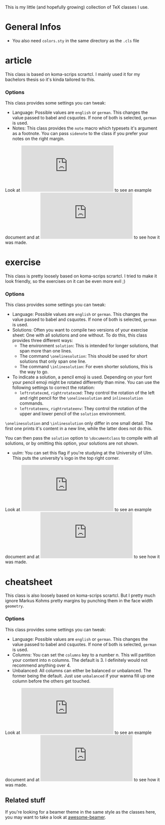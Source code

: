 This is my little (and hopefully growing) collection of TeX classes I use.

# General Infos
- You also need `colors.sty` in the same directory as the `.cls` file

# article
This class is based on koma-scrips scrartcl. I mainly used it for my bachelors thesis so it's kinda tailored to this.
### Options
This class provides some settings you can tweak:
- Language: Possible values are `english` or `german`. This changes the value passed to babel and csquotes. If none of both is selected, `german` is used.
- Notes: This class provides the `note` macro which typesets it's argument as a footnote. You can pass `sidenote` to the class if you prefer your notes on the right margin.

Look at ![example.pdf](https://github.com/LukasPietzschmann/tex-classes/blob/master/article/example.pdf) to see an example document and at
![example.tex](https://github.com/LukasPietzschmann/tex-classes/blob/master/article/example.tex) to see how it was made.

# exercise
This class is pretty loosely based on koma-scrips scrartcl. I tried to make it look friendly, so the exercises on it can be even more evil ;)
### Options
This class provides some settings you can tweak:
- Language: Possible values are `english` or `german`. This changes the value passed to babel and csquotes. If none of both is selected, `german` is used.
- Solutions: Often you want to compile two versions of your exercise sheet: One with all solutions and one without. To do this, this class provides three different ways:
	- The environment `solution`: This is intended for longer solutions, that span more than one lines.
	- The command `\onelinesolution`: This should be used for short solutions that only span one line.
	- The command `\inlinesolution`: For even shorter solutions, this is the way to go.
- To indicate a solution, a pencil emoji is used. Depending on your font your pencil emoji might be rotated differently than mine. You can use the following settings to correct the rotation:
	- `leftrotatecmd`, `rightrotatecmd`: They control the rotation of the left and right pencil for the `\onelinesolution` and `inlinesolution` commands.
	- `leftrotateenv`, `rightrotateenv`: They control the rotation of the upper and lower pencil of the `solution` environment.

`\onelinesolution` and `\inlinesolution` only differ in one small detail. The first one prints it's content in a new line, while the latter does not do this.

You can then pass the `solution` option to `\documentclass` to compile with all solutions, or by omitting
this option, your solutions are not shown.
- uulm: You can set this flag if you're studying at the University of Ulm. This puts the university's logo in the top right corner.

Look at ![example.pdf](https://github.com/LukasPietzschmann/tex-classes/blob/master/exercise/example.pdf) to see an example document and at
![example.tex](https://github.com/LukasPietzschmann/tex-classes/blob/master/exercise/example.tex) to see how it was made.

# cheatsheet
This class is also loosely based on koma-scrips scrartcl. But I pretty much ignore Markus Kohms pretty margins by punching them in the face
width `geometry`.
### Options
This class provides some settings you can tweak:
- Language: Possible values are `english` or `german`. This changes the value passed to babel and csquotes. If none of both is selected, `german` is used.
- Columns: You can set the `columns` key to a number n. This will partition your content into n columns. The default is 3. I definitely would not recommend anything over 4.
- Unbalanced: All columns can either be balanced or unbalanced. The former being the default. Just use `unbalanced` if your wanna fill up one column before the others get touched.

Look at ![example.pdf](https://github.com/LukasPietzschmann/tex-classes/blob/master/cheatsheet/example.pdf) to see an example document and at
![example.tex](https://github.com/LukasPietzschmann/tex-classes/blob/master/cheatsheet/example.tex) to see how it was made.

## Related stuff
If you're looking for a beamer theme in the same style as the classes here, you may want to take a look at [awesome-beamer](https://github.com/LukasPietzschmann/awesome-beamer).
